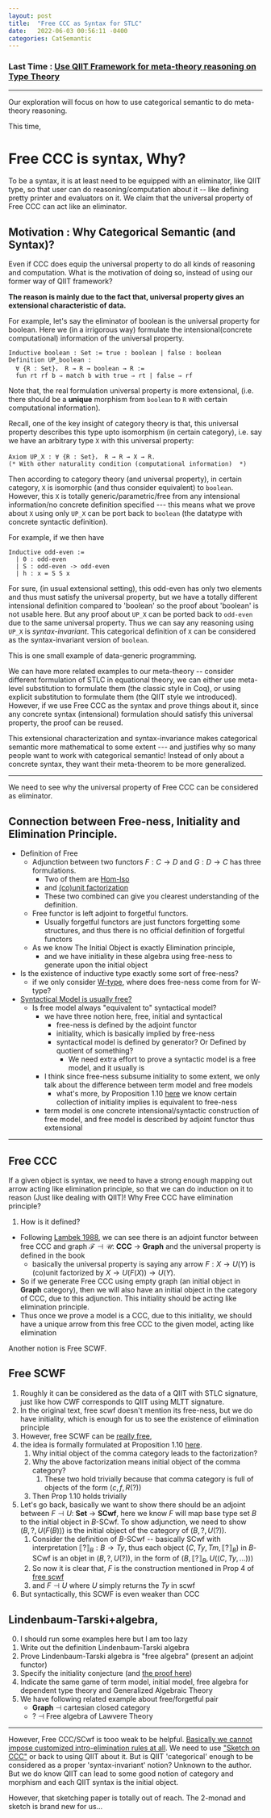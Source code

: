 ```yaml
---
layout: post
title:  "Free CCC as Syntax for STLC"
date:   2022-06-03 00:56:11 -0400
categories: CatSemantic
---
```

### Last Time : [Use QIIT Framework for meta-theory reasoning on Type Theory](https://www.researchgate.net/publication/360085224_A_Review_of_Algebraic-Style_Reasoning_for_Type_Theory)

***
Our exploration will focus on how to use categorical semantic to do meta-theory reasoning. 


This time, 
# Free CCC is syntax, Why?

To be a syntax, it is at least need to be equipped with an eliminator, like QIIT type, so that user can do reasoning/computation about it -- like defining pretty printer and evaluators on it. We claim that the universal property of Free CCC can act like an eliminator. 

## Motivation : Why Categorical Semantic (and Syntax)?

Even if CCC does equip the universal property to do all kinds of reasoning and computation. What is the motivation of doing so, instead of using our former way of QIIT framework?

**The reason is mainly due to the fact that, universal property gives an extensional characteristic of data.** 

For example, let's say the eliminator of boolean is the universal property for boolean. Here we (in a irrigorous way) formulate the intensional(concrete computational) information of the universal property. 
```Coq
Inductive boolean : Set := true : boolean | false : boolean
Definition UP_boolean :
  ∀ {R : Set}， R → R → boolean → R :=
  fun rt rf b ⇒ match b with true ⇒ rt | false ⇒ rf 
```
Note that, the real formulation universal property is more extensional, (i.e. there should be a **unique** morphism from `boolean` to `R` with certain computational information). 

Recall, one of the key insight of category theory is that, this universal property describes this type upto isomorphism (in certain category), i.e. say we have an arbitrary type `X` with this universal property:
```Coq
Axiom UP_X : ∀ {R : Set}， R → R → X → R.
(* With other naturality condition (computational information)  *)
```
Then according to category theory (and universal property), in certain category, `X` is isomorphic (and thus consider equivalent) to `boolean`. However, this `X` is totally generic/parametric/free from any intensional information/no concrete definition specified --- this means what we prove about `X` using only `UP_X` can be port back to `boolean` (the datatype with concrete syntactic definition).

For example, if we then have
```Coq
Inductive odd-even := 
  | 0 : odd-even 
  | S : odd-even -> odd-even 
  | h : x = S S x 

```
For sure, (in usual extensional setting), this odd-even has only two elements and thus must satisfy the universal property, but we have a totally different intensional definition compared  to 'boolean' so the proof about 'boolean' is not usable here. But any proof about `UP_X` can be ported back to `odd-even` due to the same universal property. Thus we can say any reasoning using `UP_X` is *syntax-invariant*. This categorical definition of `X` can be considered as the syntax-invariant version of `boolean`.

This is one small example of data-generic programming.

We can have more related examples to our meta-theory -- consider different formulation of STLC in equational theory, we can either use meta-level substitution to formulate them (the classic style in Coq), or using explicit substitution to formulate them (the QIIT style we introduced). However, if we use Free CCC as the syntax and prove things about it, since any concrete syntax (intensional) formulation should satisfy this universal property, the proof can be reused. 

This extensional characterization and syntax-invariance makes categorical semantic more mathematical to some extent --- and justifies why so many people want to work with categorical semantic! Instead of only about a concrete syntax, they want their meta-theorem to be more generalized.


***

We need to see why the universal property of Free CCC can be considered as eliminator.
<!-- 2. How is the actual "Free-ness" defined, and how is this used (in other context)? -->
## Connection between Free-ness, Initiality and Elimination Principle.
* Definition of Free 
  * Adjunction between two functors $F : C \to D$ and $G : D \to C$ has three formulations. 
    * Two of them are [Hom-Iso](https://ncatlab.org/nlab/show/adjoint+functor#InTermsOfHomIsomorphism) 
    * and [(co)unit factorization](https://ncatlab.org/nlab/show/adjoint+functor#UniversalArrows) 
    * These two combined can give you clearest understanding of the definition.
  * Free functor is left adjoint to forgetful functors. 
    * Usually forgetful functors are just functors forgetting some structures, and thus there is no official definition of forgetful functors
  * As we know The Initial Object is exactly Elimination principle, 
    * and we have initiality in these algebra using free-ness to generate upon the initial object
* Is the existence of inductive type exactly some sort of free-ness? 
  * if we only consider [W-type](https://ncatlab.org/nlab/show/W-type#wtypes_in_categories), where does free-ness come from for W-type? <!-- this part might be too hard, we need to connect the extensional property with the intensional one, and the intensional one is some sort of transfinite construction bla bla horrible  -->
* [Syntactical Model is usually free?](https://ncatlab.org/nlab/show/Lindenbaum-Tarski+algebra)
  * Is free model always "equivalent to" syntactical model?
    * we have three notion here, free, initial and syntactical
      * free-ness is defined by the adjoint functor
      * initiality, which is basically implied by free-ness
      * syntactical model is defined by generator? Or Defined by quotient of something?
        * We need extra effort to prove a syntactic model is a free model, and it usually is
    * I think since free-ness subsume initiality to some extent, we only talk about the difference between term model and free models
      * what's more, by Proposition 1.10 [here](https://ncatlab.org/nlab/show/adjoint+functor#UniversalArrows) we know certain collection of initiality implies is equivalent to free-ness
    * term model is one concrete intensional/syntactic construction of free model, and free model is described by adjoint functor thus extensional

***

## Free CCC

If a given object is syntax, we need to have a strong enough mapping out arrow acting like elimination principle, so that we can do induction on it to reason (Just like dealing with QIIT)! Why Free CCC have elimination principle?

1. How is it defined?

* Following [Lambek 1988](https://books.google.ca/books?hl=en&lr=&id=6PY_emBeGjUC&oi=fnd&pg=PA3&dq=introduction+to+higher+order+categorical+logic&ots=AxkZI4rUn8&sig=Hi79tmJjQH6w9LX4MRZZKbhrFeg&redir_esc=y#v=onepage&q=introduction%20to%20higher%20order%20categorical%20logic&f=false), we can see there is an adjoint functor between free CCC and graph $\mathcal{F} \dashv \mathcal{U}$: **CCC** $\to$ **Graph** and the universal property is defined in the book
  * basically the universal property is saying any arrow $F: X \to U(Y)$ is (co)unit factorized by $X \to U(F(X)) \to U(Y)$.
* So if we generate Free CCC using empty graph (an initial object in **Graph** category), then we will also have an initial object in the category of CCC, due to this adjunction. This initiality should be acting like elimination principle.
* Thus once we prove a model is a CCC, due to this initiality, we should have a unique arrow from this free CCC to the given model, acting like elimination

Another notion is Free SCWF.
## Free SCWF
1. Roughly it can be considered as the data of a QIIT with STLC signature, just like how CWF corresponds to QIIT using MLTT signature.
2. In the original text, free scwf doesn't mention its free-ness, but we do have initiality, which is enough for us to see the existence of elimination principle
3. However, free SCWF can be [really free](https://cstheory.stackexchange.com/questions/51541/question-about-free-ness-of-free-scwf), 
4. the idea is formally formulated at Proposition 1.10 [here](https://ncatlab.org/nlab/show/adjoint+functor#UniversalArrows).
   1. Why initial object of the comma category leads to the factorization? 
   2. Why the above factorization means initial object of the comma category?
      1. These two hold trivially because that comma category is full of objects of the form $(c, f, R(?))$ 
   3. Then Prop 1.10 holds trivially
5. Let's go back, basically we want to show there should be an adjoint between $F \dashv U :$ **Set** $\to$ **SCwf**, here we know $F$ will map base type set $B$ to the initial object in $B$-SCwf. To show adjunction, we need to show $(B, ?, U(F(B)))$ is the initial object of the category of $(B, ?, U(?))$. 
   1. Consider the definition of $B$-SCwf -- basically SCwf with interpretation $\llbracket ?\rrbracket_B : B \to Ty$, thus each object $(C, Ty, Tm, \llbracket ?\rrbracket_B)$ in $B$-SCwf is an objet in $(B, ?, U(?))$, in the form of $(B, \llbracket ?\rrbracket_B, U((C, Ty, ...)))$
   2. So now it is clear that, $F$ is the construction mentioned in Prop 4 of [free scwf](https://arxiv.org/abs/1904.00827)
   3. and $F \dashv U$ where $U$ simply returns the $Ty$ in scwf
6. But syntactically, this SCWF is even weaker than CCC


<!-- more concrete examples? -->

## Lindenbaum-Tarski+algebra, 
0. I should run some examples here but I am too lazy
1. Write out the definition Lindenbaum-Tarski algebra 
2. Prove Lindenbaum-Tarski algebra  is "free algebra" (present an adjoint functor)
3. Specify the initiality conjecture (and [the proof here](https://arxiv.org/abs/2006.16949))
4. Indicate the same game of term model, initial model, free algebra for dependent type theory and Generalized Algebraic Theory
5. We have following related example about free/forgetful pair
   * **Graph** $\dashv$ cartesian closed category
   * ? $\dashv$ Free algebra of Lawvere Theory
   <!-- * Generalized Algebraic Theory -->

***

However, Free CCC/SCwf is tooo weak to be helpful. [Basically we cannot impose customized intro-elimination rules at all](https://cstheory.stackexchange.com/questions/51539/question-in-relating-stlc-and-free-ccc).
We need to use ["Sketch on CCC"](https://arxiv.org/abs/2012.10783) or back to using QIIT about it. But is QIIT 'categorical' enough to be considered as a proper 'syntax-invariant' notion? Unknown to the author. But we do know QIIT can lead to some good notion of category and morphism and each QIIT syntax is the initial object.

However, that sketching paper is totally out of reach. The 2-monad and sketch is brand new for us...


<!-- ## What is a sketch? -->

<!-- ***

# Free CCC, continued -->


<!-- Formalized in Agda-like *internal language*, use CCC artin-gluing model and its internal language
      to prove canonicity 
  Just like what sterling did in his thesis   

  But the key point is to use internal language seriously/rigorously

  Let's try to exhibit product object in the glued category, 
    in (Set ↓ Γ(⋅))
      where Γ(X) = Hom(1, X) global section functor
      The objects in (Set ↓ Γ(⋅)) is exactly (A', f, Γ(A)) for arbitrary A : Set and f : A -> Γ(A)
      can roughly be thought as subset of Hom(1, A).
  
  Let's recall CCC structure
    a category with finite products which is closed with respect to its cartesian monoidal structure, i.e. 
    given A, B, we have product object A × B
    given A, B, we have exponential object A ⇒ B

  


  -->



<!-- Consider if artin-gluing can be replayed on CWF? Or it is only on LCCC? -->



